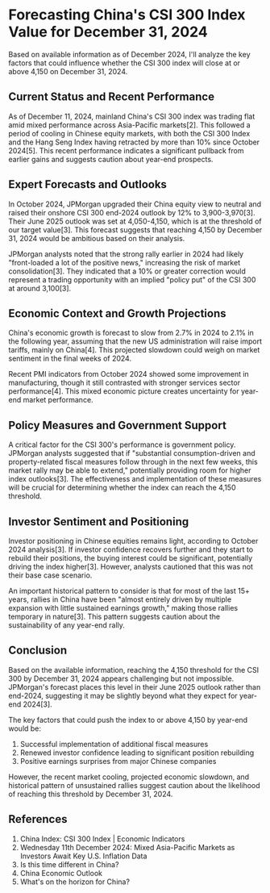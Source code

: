 # Forecasting China's CSI 300 Index Value for December 31, 2024

Based on available information as of December 2024, I'll analyze the key factors that could influence whether the CSI 300 index will close at or above 4,150 on December 31, 2024.

## Current Status and Recent Performance

As of December 11, 2024, mainland China's CSI 300 index was trading flat amid mixed performance across Asia-Pacific markets[2]. This followed a period of cooling in Chinese equity markets, with both the CSI 300 Index and the Hang Seng Index having retracted by more than 10% since October 2024[5]. This recent performance indicates a significant pullback from earlier gains and suggests caution about year-end prospects.

## Expert Forecasts and Outlooks

In October 2024, JPMorgan upgraded their China equity view to neutral and raised their onshore CSI 300 end-2024 outlook by 12% to 3,900-3,970[3]. Their June 2025 outlook was set at 4,050-4,150, which is at the threshold of our target value[3]. This forecast suggests that reaching 4,150 by December 31, 2024 would be ambitious based on their analysis.

JPMorgan analysts noted that the strong rally earlier in 2024 had likely "front-loaded a lot of the positive news," increasing the risk of market consolidation[3]. They indicated that a 10% or greater correction would represent a trading opportunity with an implied "policy put" of the CSI 300 at around 3,100[3].

## Economic Context and Growth Projections

China's economic growth is forecast to slow from 2.7% in 2024 to 2.1% in the following year, assuming that the new US administration will raise import tariffs, mainly on China[4]. This projected slowdown could weigh on market sentiment in the final weeks of 2024.

Recent PMI indicators from October 2024 showed some improvement in manufacturing, though it still contrasted with stronger services sector performance[4]. This mixed economic picture creates uncertainty for year-end market performance.

## Policy Measures and Government Support

A critical factor for the CSI 300's performance is government policy. JPMorgan analysts suggested that if "substantial consumption-driven and property-related fiscal measures follow through in the next few weeks, this market rally may be able to extend," potentially providing room for higher index outlooks[3]. The effectiveness and implementation of these measures will be crucial for determining whether the index can reach the 4,150 threshold.

## Investor Sentiment and Positioning

Investor positioning in Chinese equities remains light, according to October 2024 analysis[3]. If investor confidence recovers further and they start to rebuild their positions, the buying interest could be significant, potentially driving the index higher[3]. However, analysts cautioned that this was not their base case scenario.

An important historical pattern to consider is that for most of the last 15+ years, rallies in China have been "almost entirely driven by multiple expansion with little sustained earnings growth," making those rallies temporary in nature[3]. This pattern suggests caution about the sustainability of any year-end rally.

## Conclusion

Based on the available information, reaching the 4,150 threshold for the CSI 300 by December 31, 2024 appears challenging but not impossible. JPMorgan's forecast places this level in their June 2025 outlook rather than end-2024, suggesting it may be slightly beyond what they expect for year-end 2024[3].

The key factors that could push the index to or above 4,150 by year-end would be:
1. Successful implementation of additional fiscal measures
2. Renewed investor confidence leading to significant position rebuilding
3. Positive earnings surprises from major Chinese companies

However, the recent market cooling, projected economic slowdown, and historical pattern of unsustained rallies suggest caution about the likelihood of reaching this threshold by December 31, 2024.

## References

1. China Index: CSI 300 Index | Economic Indicators
2. Wednesday 11th December 2024: Mixed Asia-Pacific Markets as Investors Await Key U.S. Inflation Data
3. Is this time different in China?
4. China Economic Outlook
5. What's on the horizon for China?